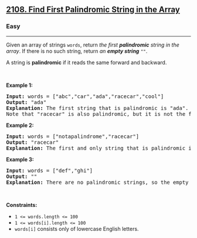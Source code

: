 <h2><a href="https://leetcode.com/problems/find-first-palindromic-string-in-the-array/">2108. Find First Palindromic String in the Array</a></h2><h3>Easy</h3><hr><div data-immersive-translate-walked="243c2473-bf63-489c-8bc7-44dd2034847a"><p data-immersive-translate-walked="243c2473-bf63-489c-8bc7-44dd2034847a" data-immersive-translate-paragraph="1">Given an array of strings <code data-immersive-translate-walked="243c2473-bf63-489c-8bc7-44dd2034847a">words</code>, return <em data-immersive-translate-walked="243c2473-bf63-489c-8bc7-44dd2034847a">the first <strong data-immersive-translate-walked="243c2473-bf63-489c-8bc7-44dd2034847a">palindromic</strong> string in the array</em>. If there is no such string, return <em data-immersive-translate-walked="243c2473-bf63-489c-8bc7-44dd2034847a">an <strong data-immersive-translate-walked="243c2473-bf63-489c-8bc7-44dd2034847a">empty string</strong> </em><code data-immersive-translate-walked="243c2473-bf63-489c-8bc7-44dd2034847a">""</code>.</p>

<p data-immersive-translate-walked="243c2473-bf63-489c-8bc7-44dd2034847a" data-immersive-translate-paragraph="1">A string is <strong data-immersive-translate-walked="243c2473-bf63-489c-8bc7-44dd2034847a">palindromic</strong> if it reads the same forward and backward.</p>

<p data-immersive-translate-walked="243c2473-bf63-489c-8bc7-44dd2034847a">&nbsp;</p>
<p data-immersive-translate-walked="243c2473-bf63-489c-8bc7-44dd2034847a"><strong class="example" data-immersive-translate-walked="243c2473-bf63-489c-8bc7-44dd2034847a" data-immersive-translate-paragraph="1">Example 1:</strong></p>

<pre><strong>Input:</strong> words = ["abc","car","ada","racecar","cool"]
<strong>Output:</strong> "ada"
<strong>Explanation:</strong> The first string that is palindromic is "ada".
Note that "racecar" is also palindromic, but it is not the first.
</pre>

<p data-immersive-translate-walked="243c2473-bf63-489c-8bc7-44dd2034847a"><strong class="example" data-immersive-translate-walked="243c2473-bf63-489c-8bc7-44dd2034847a" data-immersive-translate-paragraph="1">Example 2:</strong></p>

<pre><strong>Input:</strong> words = ["notapalindrome","racecar"]
<strong>Output:</strong> "racecar"
<strong>Explanation:</strong> The first and only string that is palindromic is "racecar".
</pre>

<p data-immersive-translate-walked="243c2473-bf63-489c-8bc7-44dd2034847a"><strong class="example" data-immersive-translate-walked="243c2473-bf63-489c-8bc7-44dd2034847a" data-immersive-translate-paragraph="1">Example 3:</strong></p>

<pre><strong>Input:</strong> words = ["def","ghi"]
<strong>Output:</strong> ""
<strong>Explanation:</strong> There are no palindromic strings, so the empty string is returned.
</pre>

<p data-immersive-translate-walked="243c2473-bf63-489c-8bc7-44dd2034847a">&nbsp;</p>
<p data-immersive-translate-walked="243c2473-bf63-489c-8bc7-44dd2034847a"><strong data-immersive-translate-walked="243c2473-bf63-489c-8bc7-44dd2034847a" data-immersive-translate-paragraph="1">Constraints:</strong></p>

<ul data-immersive-translate-walked="243c2473-bf63-489c-8bc7-44dd2034847a">
	<li data-immersive-translate-walked="243c2473-bf63-489c-8bc7-44dd2034847a"><code data-immersive-translate-walked="243c2473-bf63-489c-8bc7-44dd2034847a">1 &lt;= words.length &lt;= 100</code></li>
	<li data-immersive-translate-walked="243c2473-bf63-489c-8bc7-44dd2034847a"><code data-immersive-translate-walked="243c2473-bf63-489c-8bc7-44dd2034847a">1 &lt;= words[i].length &lt;= 100</code></li>
	<li data-immersive-translate-walked="243c2473-bf63-489c-8bc7-44dd2034847a" data-immersive-translate-paragraph="1"><code data-immersive-translate-walked="243c2473-bf63-489c-8bc7-44dd2034847a">words[i]</code> consists only of lowercase English letters.</li>
</ul>
</div>